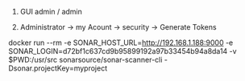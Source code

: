 1. GUI admin / admin

2. Administrator -> my Acount -> security -> Generate Tokens

docker run --rm  -e SONAR_HOST_URL=http://192.168.1.188:9000  -e SONAR_LOGIN=d72bf1c637cd9b95899192a97b33454b94a8da14    -v $PWD:/usr/src sonarsource/sonar-scanner-cli -Dsonar.projectKey=myproject